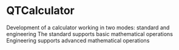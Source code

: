 # QTCalculator
Development of a calculator working in two modes: standard and engineering
The standard supports basic mathematical operations
Engineering supports advanced mathematical operations
